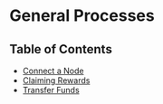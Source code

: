 # General Processes

## Table of Contents
- [Connect a Node](./connect_node/README.md)
- [Claiming Rewards](./claim_funds/README.md)
- [Transfer Funds](./transfer_funds/README.md)
